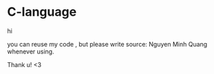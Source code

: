 # C-language
hi

you can reuse my code , but please write source: Nguyen Minh Quang whenever using. 

Thank u! <3
